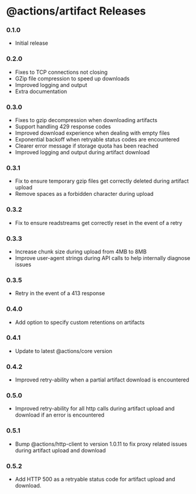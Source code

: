 # @actions/artifact Releases

### 0.1.0

- Initial release

### 0.2.0

- Fixes to TCP connections not closing
- GZip file compression to speed up downloads
- Improved logging and output
- Extra documentation

### 0.3.0

- Fixes to gzip decompression when downloading artifacts
- Support handling 429 response codes
- Improved download experience when dealing with empty files
- Exponential backoff when retryable status codes are encountered
- Clearer error message if storage quota has been reached
- Improved logging and output during artifact download

### 0.3.1

- Fix to ensure temporary gzip files get correctly deleted during artifact upload
- Remove spaces as a forbidden character during upload

### 0.3.2

- Fix to ensure readstreams get correctly reset in the event of a retry

### 0.3.3

- Increase chunk size during upload from 4MB to 8MB
- Improve user-agent strings during API calls to help internally diagnose issues

### 0.3.5

- Retry in the event of a 413 response

### 0.4.0

- Add option to specify custom retentions on artifacts

### 0.4.1

- Update to latest @actions/core version

### 0.4.2

- Improved retry-ability when a partial artifact download is encountered

### 0.5.0

- Improved retry-ability for all http calls during artifact upload and download if an error is encountered

### 0.5.1

- Bump @actions/http-client to version 1.0.11 to fix proxy related issues during artifact upload and download

### 0.5.2

- Add HTTP 500 as a retryable status code for artifact upload and download.